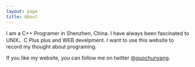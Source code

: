 ```yaml
---
layout: page
title: About
---
```


I am a C++ Programer in Shenzhen, China. I have always been fascinated to UNIX、C Plus plus and WEB develpment. I want to use this website to record my thought about programing. 

If you like my website, you can follow me on twitter [@guochunyang](https://twitter.com/guochunyang).
